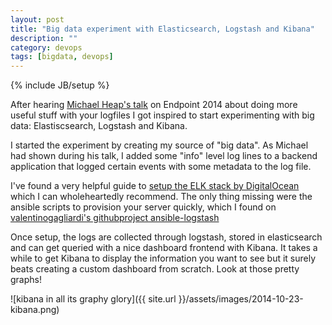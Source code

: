 ```yaml
---
layout: post
title: "Big data experiment with Elasticsearch, Logstash and Kibana"
description: ""
category: devops
tags: [bigdata, devops]
---
```

{% include JB/setup %}

After hearing [Michael Heap's talk](http://endpointcon.com/posts/2014/07/01/michael-heap/) on Endpoint 2014 about doing more useful stuff with your logfiles I got inspired to start experimenting with big data: Elastiscsearch, Logstash and Kibana. 

I started the experiment by creating my source of "big data". As Michael had shown during his talk, I added some "info" level log lines to a backend application that logged certain events with some metadata to the log file. 

I've found a very helpful guide to [setup the ELK stack by DigitalOcean](https://www.digitalocean.com/community/tutorials/how-to-use-logstash-and-kibana-to-centralize-and-visualize-logs-on-ubuntu-14-04) which I can wholeheartedly recommend. The only thing missing were the ansible scripts to provision your server quickly, which I found on [valentinogagliardi's githubproject ansible-logstash](https://github.com/valentinogagliardi/ansible-logstash)

Once setup, the logs are collected through logstash, stored in elasticsearch and can get queried with a nice dashboard frontend with Kibana. It takes a while to get Kibana to display the information you want to see but it surely beats creating a custom dashboard from scratch. Look at those pretty graphs!

![kibana in all its graphy glory]({{ site.url }}/assets/images/2014-10-23-kibana.png) 